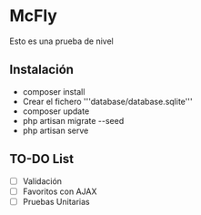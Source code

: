 # McFly
Esto es una prueba de nivel

## Instalación
- composer install
- Crear el fichero '''database/database.sqlite'''
- composer update
- php artisan migrate --seed
- php artisan serve

## TO-DO List
- [ ] Validación
- [ ] Favoritos con AJAX
- [ ] Pruebas Unitarias